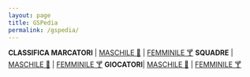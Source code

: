 ```yaml
---
layout: page
title: GSPedia
permalink: /gspedia/
---
```


**CLASSIFICA MARCATORI** | [MASCHILE 🍻](/gspedia/marcatori_maschile.markdown) | [FEMMINILE 🍸](/gspedia/marcatori_femminile.markdown) 
**SQUADRE** | [MASCHILE 🍻](/gspedia/squadre_maschili) | [FEMMINILE 🍸](/gspedia/squadre_femminili)
**GIOCATORI**| [MASCHILE 🍻](/gspedia/giocatori) | [FEMMINILE 🍸](/gspedia/giocatrici)